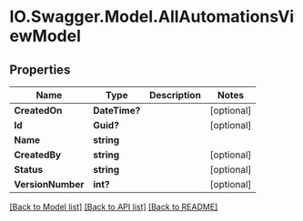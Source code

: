 # IO.Swagger.Model.AllAutomationsViewModel
## Properties

Name | Type | Description | Notes
------------ | ------------- | ------------- | -------------
**CreatedOn** | **DateTime?** |  | [optional] 
**Id** | **Guid?** |  | [optional] 
**Name** | **string** |  | 
**CreatedBy** | **string** |  | [optional] 
**Status** | **string** |  | [optional] 
**VersionNumber** | **int?** |  | [optional] 

[[Back to Model list]](../README.md#documentation-for-models) [[Back to API list]](../README.md#documentation-for-api-endpoints) [[Back to README]](../README.md)

